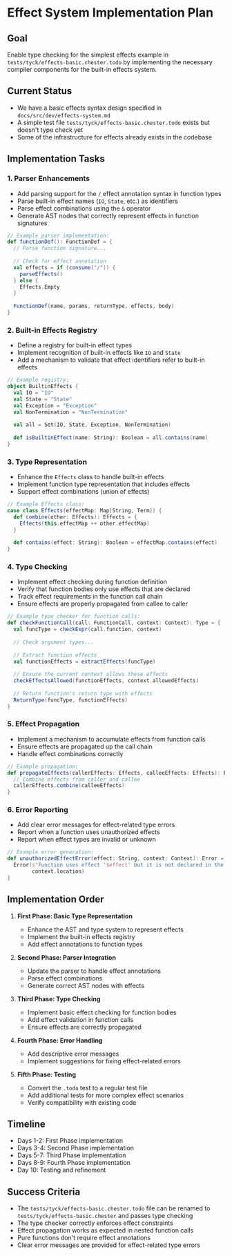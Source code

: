 # Effect System Implementation Plan

## Goal

Enable type checking for the simplest effects example in `tests/tyck/effects-basic.chester.todo` by implementing the necessary compiler components for the built-in effects system.

## Current Status

- We have a basic effects syntax design specified in `docs/src/dev/effects-system.md`
- A simple test file `tests/tyck/effects-basic.chester.todo` exists but doesn't type check yet
- Some of the infrastructure for effects already exists in the codebase

## Implementation Tasks

### 1. Parser Enhancements

- Add parsing support for the `/` effect annotation syntax in function types
- Parse built-in effect names (`IO`, `State`, etc.) as identifiers
- Parse effect combinations using the `&` operator
- Generate AST nodes that correctly represent effects in function signatures

```scala
// Example parser implementation:
def functionDef(): FunctionDef = {
  // Parse function signature...
  
  // Check for effect annotation
  val effects = if (consume("/")) {
    parseEffects()
  } else {
    Effects.Empty
  }
  
  FunctionDef(name, params, returnType, effects, body)
}
```

### 2. Built-in Effects Registry

- Define a registry for built-in effect types
- Implement recognition of built-in effects like `IO` and `State`
- Add a mechanism to validate that effect identifiers refer to built-in effects

```scala
// Example registry:
object BuiltinEffects {
  val IO = "IO"
  val State = "State"
  val Exception = "Exception"
  val NonTermination = "NonTermination"
  
  val all = Set(IO, State, Exception, NonTermination)
  
  def isBuiltinEffect(name: String): Boolean = all.contains(name)
}
```

### 3. Type Representation

- Enhance the `Effects` class to handle built-in effects
- Implement function type representation that includes effects
- Support effect combinations (union of effects)

```scala
// Example Effects class:
case class Effects(effectMap: Map[String, Term]) {
  def combine(other: Effects): Effects = {
    Effects(this.effectMap ++ other.effectMap)
  }
  
  def contains(effect: String): Boolean = effectMap.contains(effect)
}
```

### 4. Type Checking

- Implement effect checking during function definition
- Verify that function bodies only use effects that are declared
- Track effect requirements in the function call chain
- Ensure effects are properly propagated from callee to caller

```scala
// Example type checker for function calls:
def checkFunctionCall(call: FunctionCall, context: Context): Type = {
  val funcType = checkExpr(call.function, context)
  
  // Check argument types...
  
  // Extract function effects
  val functionEffects = extractEffects(funcType)
  
  // Ensure the current context allows these effects
  checkEffectsAllowed(functionEffects, context.allowedEffects)
  
  // Return function's return type with effects
  ReturnType(funcType, functionEffects)
}
```

### 5. Effect Propagation

- Implement a mechanism to accumulate effects from function calls
- Ensure effects are propagated up the call chain
- Handle effect combinations correctly

```scala
// Example propagation:
def propagateEffects(callerEffects: Effects, calleeEffects: Effects): Effects = {
  // Combine effects from caller and callee
  callerEffects.combine(calleeEffects)
}
```

### 6. Error Reporting

- Add clear error messages for effect-related type errors
- Report when a function uses unauthorized effects
- Report when effect types are invalid or unknown

```scala
// Example error generation:
def unauthorizedEffectError(effect: String, context: Context): Error = {
  Error(s"Function uses effect '$effect' but it is not declared in the function signature", 
        context.location)
}
```

## Implementation Order

1. **First Phase: Basic Type Representation**
   - Enhance the AST and type system to represent effects
   - Implement the built-in effects registry
   - Add effect annotations to function types

2. **Second Phase: Parser Integration**
   - Update the parser to handle effect annotations
   - Parse effect combinations
   - Generate correct AST nodes with effects

3. **Third Phase: Type Checking**
   - Implement basic effect checking for function bodies
   - Add effect validation in function calls
   - Ensure effects are correctly propagated

4. **Fourth Phase: Error Handling**
   - Add descriptive error messages
   - Implement suggestions for fixing effect-related errors

5. **Fifth Phase: Testing**
   - Convert the `.todo` test to a regular test file
   - Add additional tests for more complex effect scenarios
   - Verify compatibility with existing code

## Timeline

- Days 1-2: First Phase implementation
- Days 3-4: Second Phase implementation
- Days 5-7: Third Phase implementation
- Days 8-9: Fourth Phase implementation
- Day 10: Testing and refinement

## Success Criteria

- The `tests/tyck/effects-basic.chester.todo` file can be renamed to `tests/tyck/effects-basic.chester` and passes type checking
- The type checker correctly enforces effect constraints
- Effect propagation works as expected in nested function calls
- Pure functions don't require effect annotations
- Clear error messages are provided for effect-related type errors 